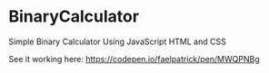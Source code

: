 # BinaryCalculator
Simple Binary Calculator Using JavaScript HTML and CSS

See it working here: <a href="https://codepen.io/faelpatrick/pen/MWQPNBg" target="_blank">https://codepen.io/faelpatrick/pen/MWQPNBg</a>
